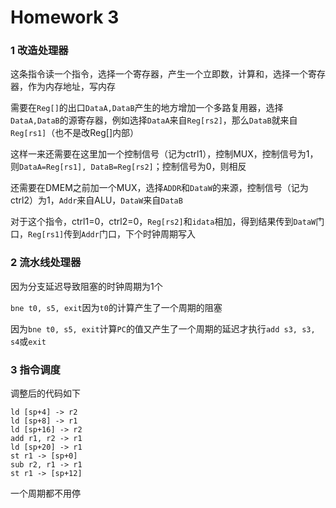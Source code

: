 # Homework 3

### 1 改造处理器

这条指令读一个指令，选择一个寄存器，产生一个立即数，计算和，选择一个寄存器，作为内存地址，写内存



需要在`Reg[]`的出口`DataA,DataB`产生的地方增加一个多路复用器，选择`DataA,DataB`的源寄存器，例如选择`DataA`来自`Reg[rs2]`，那么`DataB`就来自`Reg[rs1]`（也不是改Reg[]内部）

这样一来还需要在这里加一个控制信号（记为ctrl1），控制MUX，控制信号为1，则`DataA=Reg[rs1], DataB=Reg[rs2]`；控制信号为0，则相反

还需要在DMEM之前加一个MUX，选择`ADDR`和`DataW`的来源，控制信号（记为ctrl2）为1，`Addr`来自ALU，`DataW`来自`DataB`

对于这个指令，ctrl1=0，ctrl2=0，`Reg[rs2]`和`idata`相加，得到结果传到`DataW`门口，`Reg[rs1]`传到`Addr`门口，下个时钟周期写入



### 2 流水线处理器

因为分支延迟导致阻塞的时钟周期为1个

`bne t0, s5, exit`因为`t0`的计算产生了一个周期的阻塞

因为`bne t0, s5, exit`计算`PC`的值又产生了一个周期的延迟才执行`add s3, s3, s4`或`exit`



### 3 指令调度

调整后的代码如下

```assembly
ld [sp+4] -> r2
ld [sp+8] -> r1
ld [sp+16] -> r2
add r1, r2 -> r1
ld [sp+20] -> r1
st r1 -> [sp+0]
sub r2, r1 -> r1
st r1 -> [sp+12]
```

一个周期都不用停